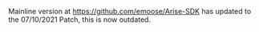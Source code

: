 Mainline version at https://github.com/emoose/Arise-SDK has updated to the 07/10/2021 Patch, this is now outdated.
